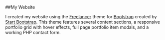 ##My Website

I created my website using the [Freelancer](http://startbootstrap.com/template-overviews/freelancer/) theme for [Bootstrap](http://getbootstrap.com/) created by [Start Bootstrap](http://startbootstrap.com/). This theme features several content sections, a responsive portfolio grid with hover effects, full page portfolio item modals, and a working PHP contact form.
